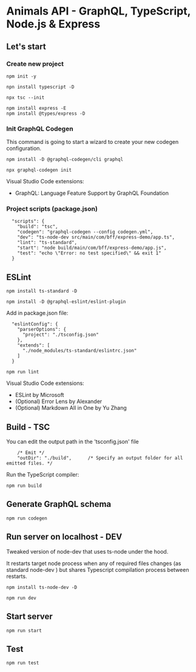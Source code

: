 # Animals API - GraphQL, TypeScript, Node.js & Express

## Let's start

### Create new project

```
npm init -y

npn install typescript -D

npx tsc --init

npm install express -E
npm install @types/express -D
```

### Init GraphQL Codegen

This command is going to start a wizard to create your new codegen configuration.

```
npm install -D @graphql-codegen/cli graphql

npx graphql-codegen init
```

Visual Studio Code extensions:
 - GraphQL: Language Feature Support by GraphQL Foundation

### Project scripts (package.json)

```
  "scripts": {
    "build": "tsc",
    "codegen": "graphql-codegen --config codegen.yml",
    "dev": "ts-node-dev src/main/com/bff/express-demo/app.ts",
    "lint": "ts-standard",
    "start": "node build/main/com/bff/express-demo/app.js",
    "test": "echo \"Error: no test specified\" && exit 1"
  }
```

## ESLint

```
npm install ts-standard -D

npm install -D @graphql-eslint/eslint-plugin
```

Add in package.json file:

```
  "eslintConfig": {
    "parserOptions": {
      "project": "./tsconfig.json"
    },
    "extends": [
      "./node_modules/ts-standard/eslintrc.json"
    ]
  }
```

```
npm run lint
```

Visual Studio Code extensions:
  - ESLint by Microsoft
  - (Optional) Error Lens by Alexander
  - (Optional) Markdown All in One by Yu Zhang

## Build - TSC

You can edit the output path in the 'tsconfig.json' file

```
    /* Emit */
    "outDir": "./build",      /* Specify an output folder for all emitted files. */
```

Run the TypeScript compiler:

```
npm run build
```

## Generate GraphQL schema

```
npm run codegen
```

## Run server on localhost - DEV

Tweaked version of node-dev that uses ts-node under the hood.

It restarts target node process when any of required files changes (as standard node-dev ) but shares Typescript compilation process between restarts.

```
npm install ts-node-dev -D
```

```
npm run dev
```

## Start server

```
npm run start
```

## Test

```
npm run test
```
